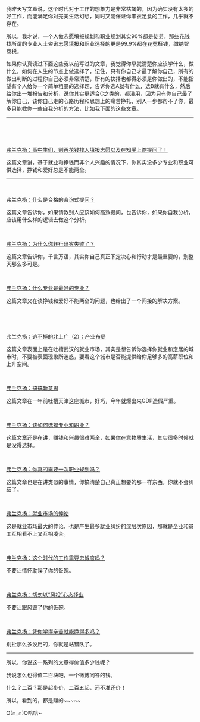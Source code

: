 <p data-pid="X6Bljuwt">我昨天写文章说，这个时代对于工作的想象力是非常枯竭的，因为确实没有太多的好工作，而能满足你对完美生活幻想，同时又能保证你丰衣足食的工作，几乎就不存在。</p><p data-pid="3f9__lhE">所以，我才说，一个人做志愿填报规划和职业规划其实90%都是徒劳，那些花钱找所谓的专业人士咨询志愿填报和职业选择的更是99.9%都在花冤枉钱，缴纳智商税。</p><p data-pid="OnEVXs1i">如果你认真读过下面这些我以前写过的文章，我觉得你早就清楚你应该学什么，做什么，如何在人生的节点上做选择了，记住，只有你自己才最了解你自己，所有的做出判断的过程你自己必须非常清楚，所有的抉择也都得必须是你做出的，不能指望有个人给你一个简单粗暴的选择题，告诉你选A就有什么，选B就有什么，然后给你出一堆报告和分析，说你其实更适合C之类的，都没用，因为只有你自己最了解你自己，该你自己走的心路历程和思想上的痛苦挣扎，别人一步都帮不了你，最多只能教你一些自我分析的方法，比如我下面的这些文章。</p><hr><p><br></p><p><br></p><a href="https://zhuanlan.zhihu.com/p/27554940" data-draft-node="block" data-draft-type="link-card" class="internal">弗兰克扬：高中生们，别再花钱找人填报志愿以及在知乎上瞎提问了！</a><p data-pid="oS68wlX8">这篇文章讲，基于就业和挣钱而非个人兴趣的情况下，你其实没多少专业和职业可供选择，挣钱和爱好总是不能两全。</p><hr><p><br></p><a href="https://zhuanlan.zhihu.com/p/25202183" data-draft-node="block" data-draft-type="link-card" class="internal">弗兰克扬：什么是合格的咨询式提问？</a><p data-pid="54oTvqO_">这篇文章告诉你，如果请教别人应该如何高效提问，也告诉你，如果你自我分析，应该用什么样的逻辑去做这个分析。</p><p><br></p><a href="https://zhuanlan.zhihu.com/p/25097098" data-draft-node="block" data-draft-type="link-card" class="internal">弗兰克扬：为什么你转行码农失败了？</a><p data-pid="BDvDd7sQ">这篇文章告诉你，千言万语，其实你自己真正下定决心和行动才是最重要的，别整天那么多可是。</p><p><br></p><a href="https://zhuanlan.zhihu.com/p/25095734" data-draft-node="block" data-draft-type="link-card" class="internal">弗兰克扬：什么专业是最好的专业？</a><p data-pid="6mP2w2s9">这篇文章又在谈挣钱和爱好不能两全的问题，也给出了一个间接的解决方案。</p><p><br></p><p><br></p><a href="https://zhuanlan.zhihu.com/p/25086862" data-draft-node="block" data-draft-type="link-card" class="internal">弗兰克扬：逃不掉的北上广（2）：产业布局</a><p data-pid="odmsfe9t">这篇文章表面上是在吐槽武汉的就业市场，其实是想告诉你选择你就业和定居的城市时，不要被表面现象所迷惑，要看这个城市是否能提供给你足够多的高薪职位和上升空间。</p><p><br></p><a href="https://zhuanlan.zhihu.com/p/26162060" data-draft-node="block" data-draft-type="link-card" class="internal">弗兰克扬：搞搞新意思</a><p data-pid="WjUZ7n6L">这篇文章在一年前吐槽天津这座城市，好巧，今年就爆出来GDP造假严重。</p><p><br></p><a href="https://zhuanlan.zhihu.com/p/25037709" data-draft-node="block" data-draft-type="link-card" data-image="https://picx.zhimg.com/v2-42da1edb1d65c9ca57eb9f88e141b1f3_qhd.jpg?source=d16d100b" data-image-width="777" data-image-height="191" class="internal">弗兰克扬：该如何选择专业和职业？</a><p data-pid="GDVaW9Fe">这篇文章还是在讲，赚钱和兴趣很难两全，如果你在意物质生活，其实很多时候就是没得选择。</p><p><br></p><a href="https://zhuanlan.zhihu.com/p/24955711" data-draft-node="block" data-draft-type="link-card" class="internal">弗兰克扬：你真的需要一次职业规划吗？</a><p data-pid="w7xRCTsD">这篇文章也是在讲类似的事情，你搞清楚自己真正想要的那一样东西，你就不会纠结了。</p><p><br></p><a href="https://zhuanlan.zhihu.com/p/24556595" data-draft-node="block" data-draft-type="link-card" class="internal">弗兰克扬：就业市场的悖论</a><p data-pid="JVgPYT4k">这是就业市场最大的悖论，也是产生最多就业纠纷的深层次原因，那就是企业和员工互相看不上又互相凑合。</p><p><br></p><a href="https://zhuanlan.zhihu.com/p/24554895" data-draft-node="block" data-draft-type="link-card" class="internal">弗兰克扬：这个时代的工作需要忠诚度吗？</a><p data-pid="Qot5bYP6">不要让情怀耽误了你的饭碗。</p><p><br></p><a href="https://zhuanlan.zhihu.com/p/24552653" data-draft-node="block" data-draft-type="link-card" class="internal">弗兰克扬：切勿以“风投”心态择业</a><p data-pid="pUaMT1wr">不要让跟风毁了你的饭碗。</p><p><br></p><a href="https://zhuanlan.zhihu.com/p/25049740" data-draft-node="block" data-draft-type="link-card" class="internal">弗兰克扬：凭你学得辛苦就能挣得多吗？</a><p data-pid="eg0vZ3gk">别扯那么多没用的，你就是站错队了。</p><hr><p data-pid="9RTCTiYw">所以，你说这一系列的文章得价值多少钱呢？</p><p data-pid="-hKe8XIE">我说怎么也得值二百块吧，一个微博问答的钱。</p><p data-pid="dDJmDROC">什么？二百？那是起步价，二百五起，还不准还价！</p><p data-pid="PRmPzIj6">所以，看到的，都是赚的~~~~~</p><p data-pid="69v10ivf">O(∩_∩)O哈哈~</p><p></p>